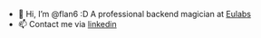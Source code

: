 - 👋 Hi, I’m @flan6 :D A professional backend magician at [Eulabs](https://www.linkedin.com/company/eulabs/)
- 📫 Contact me via [linkedin](https://www.linkedin.com/in/flander-abreu-43136a173)

<!---
flan6/flan6 is a ✨ special ✨ repository because its `README.md` (this file) appears on your GitHub profile.
You can click the Preview link to take a look at your changes.
--->
